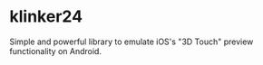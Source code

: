 # klinker24
Simple and powerful library to emulate iOS's "3D Touch" preview functionality on Android.

